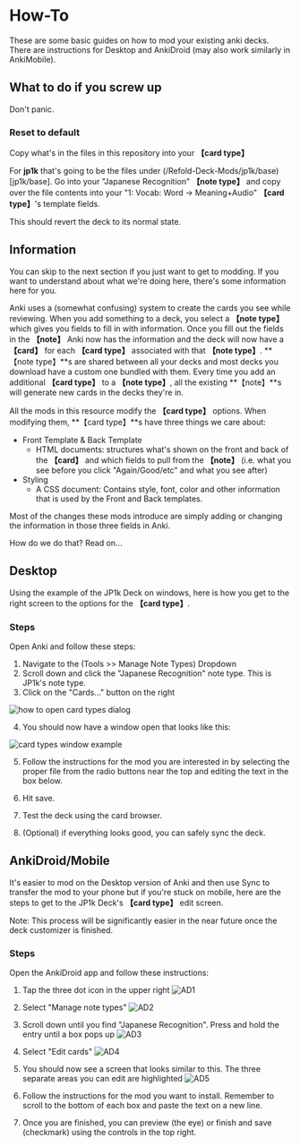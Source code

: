 # How-To

These are some basic guides on how to mod your existing anki decks. There are instructions for Desktop and AnkiDroid (may also work similarly in AnkiMobile).

## What to do if you screw up

Don't panic.

### Reset to default

Copy what's in the files in this repository into your **【card type】**

For **jp1k** that's going to be the files under (/Refold-Deck-Mods/jp1k/base)[jp1k/base]. Go into your "Japanese Recognition" **【note type】** and copy over the file contents into your "1: Vocab: Word -> Meaning+Audio" **【card type】**'s template fields.

This should revert the deck to its normal state.

## Information 

You can skip to the next section if you just want to get to modding. If you want to understand about what we're doing here, there's some information here for you.

Anki uses a (somewhat confusing) system to create the cards you see while reviewing. When you add something to a deck, you select a **【note type】** which gives you fields to fill in with information. Once you fill out the fields in the **【note】** Anki now has the information and the deck will now have a **【card】** for each **【card type】** associated with that **【note type】**. **【note type】**s are shared between all your decks and most decks you download have a custom one bundled with them. Every time you add an additional **【card type】** to a **【note type】**, all the existing **【note】**s will generate new cards in the decks they're in.

All the mods in this resource modify the **【card type】** options. When modifying them, **【card type】**s have three things we care about:

- Front Template & Back Template
  - HTML documents: structures what's shown on the front and back of the **【card】** and which fields to pull from the **【note】** (i.e. what you see before you click "Again/Good/etc" and what you see after)
- Styling
  - A CSS document: Contains style, font, color and other information that is used by the Front and Back templates.

Most of the changes these mods introduce are simply adding or changing the information in those three fields in Anki.

How do we do that? Read on...

## Desktop

Using the example of the JP1k Deck on windows, here is how you get to the right screen to the options for the **【card type】**. 

### Steps

Open Anki and follow these steps:

1. Navigate to the (Tools >> Manage Note Types) Dropdown
2. Scroll down and click the "Japanese Recognition" note type. This is JP1k's note type.
3. Click on the "Cards..." button on the right

![how to open card types dialog](res/how_to_open_card_types.png)

4. You should now have a window open that looks like this:

![card types window example](res/card_types.png)

5. Follow the instructions for the mod you are interested in by selecting the proper file from the radio buttons near the top and editing the text in the box below.

6. Hit save.

7. Test the deck using the card browser.

8. (Optional) if everything looks good, you can safely sync the deck.

## AnkiDroid/Mobile

It's easier to mod on the Desktop version of Anki and then use Sync to transfer the mod to your phone but if you're stuck on mobile, here are the steps to get to the JP1k Deck's **【card type】** edit screen.

Note: This process will be significantly easier in the near future once the deck customizer is finished. 

### Steps

Open the AnkiDroid app and follow these instructions:

1. Tap the three dot icon in the upper right ![AD1](res/android/AD1.png)
2. Select "Manage note types" ![AD2](res/android/AD2.png)
3. Scroll down until you find "Japanese Recognition". Press and hold the entry until a box pops up ![AD3](res/android/AD3.png)
4. Select "Edit cards" ![AD4](res/android/AD4.png)
5. You should now see a screen that looks similar to this. The three separate areas you can edit are highlighted ![AD5](res/android/AD5.png)

6. Follow the instructions for the mod you want to install. Remember to scroll to the bottom of each box and paste the text on a new line.

7. Once you are finished, you can preview (the eye) or finish and save (checkmark) using the controls in the top right.
